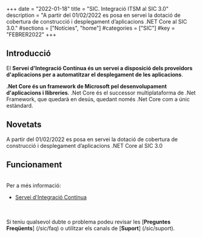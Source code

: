 +++
date        = "2022-01-18"
title       = "SIC. Integració ITSM al SIC 3.0"
description = "A partir del 01/02/2022 es posa en servei la dotació de cobertura de construcció i desplegament d’aplicacions .NET Core al SIC 3.0."
#sections    = ["Notícies", "home"]
#categories  = ["SIC"]
#key         = "FEBRER2022"
+++

## Introducció

El **Servei d'Integració Contínua és un servei a disposició dels proveïdors d'aplicacions per a automatitzar el desplegament
de les aplicacions**.

**.Net Core és un framework de Microsoft pel desenvolupament d'aplicacions i llibreries**. .Net Core és el successor multiplataforma de .Net Framework, que quedarà en desús, quedant només .Net Core com a únic estàndard.

## Novetats

A partir del 01/02/2022 es posa en servei la dotació de cobertura de construcció i desplegament d’aplicacions .NET Core al SIC 3.0

## Funcionament


<br/>
Per a més informació:

- [Servei d'Integració Contínua](/sic30-serveis/ci/)

<br/><br/>
Si teniu qualsevol dubte o problema podeu revisar les [**Preguntes Freqüents**] (/sic/faq) o utilitzar els canals de [**Suport**] (/sic/suport).
